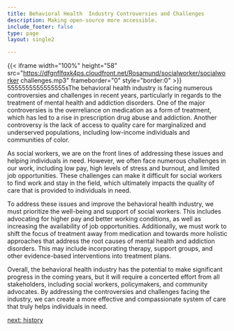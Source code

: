 ```yaml
---
title: Behavioral Health  Industry Controversies and Challenges
description: Making open-source more accessible.
include_footer: false
type: page
layout: single2

---
```


{{< iframe width="100%" height="58" src="https://dfgnflfqxk4ps.cloudfront.net/Rosamund/socialworker/socialworker challenges.mp3" frameborder="0" style="border:0" >}}
5555555555555555sThe behavioral health industry is facing numerous controversies and challenges in recent years, particularly in regards to the treatment of mental health and addiction disorders. One of the major controversies is the overreliance on medication as a form of treatment, which has led to a rise in prescription drug abuse and addiction. Another controversy is the lack of access to quality care for marginalized and underserved populations, including low-income individuals and communities of color.

As social workers, we are on the front lines of addressing these issues and helping individuals in need. However, we often face numerous challenges in our work, including low pay, high levels of stress and burnout, and limited job opportunities. These challenges can make it difficult for social workers to find work and stay in the field, which ultimately impacts the quality of care that is provided to individuals in need.

To address these issues and improve the behavioral health industry, we must prioritize the well-being and support of social workers. This includes advocating for higher pay and better working conditions, as well as increasing the availability of job opportunities. Additionally, we must work to shift the focus of treatment away from medication and towards more holistic approaches that address the root causes of mental health and addiction disorders. This may include incorporating therapy, support groups, and other evidence-based interventions into treatment plans.

Overall, the behavioral health industry has the potential to make significant progress in the coming years, but it will require a concerted effort from all stakeholders, including social workers, policymakers, and community advocates. By addressing the controversies and challenges facing the industry, we can create a more effective and compassionate system of care that truly helps individuals in need.


<a href="https://workdojos.com/socialworker/history">next: history</a>
